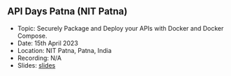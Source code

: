 ## API Days Patna (NIT Patna)

- Topic: Securely Package and Deploy your APIs with Docker and Docker Compose.
- Date: 15th April 2023
- Location: NIT Patna, Patna, India
- Recording: N/A
- Slides: [slides](api-days-nit-patna.pdf)